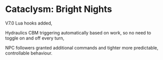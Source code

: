 # Cataclysm: Bright Nights 

V7.0
Lua hooks added, 

Hydraulics CBM triggering automatically based on work, so no need to toggle on and off every turn,

NPC followers granted additional commands and tighter more predictable, controllable behaviour.
